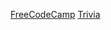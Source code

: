 [FreeCodeCamp](https://www.freecodecamp.com/annadakus)
[Trivia](https://annadakus.github.io/kottans_web_test/task%202/index.html)
